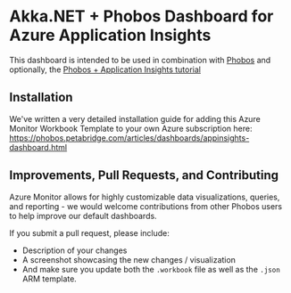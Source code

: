 # Akka.NET + Phobos Dashboard for Azure Application Insights
This dashboard is intended to be used in combination with [Phobos](https://phobos.petabridge.com/) and optionally, the [Phobos + Application Insights tutorial](https://phobos.petabridge.com/articles/tutorials/end-to-end/appinsights.html)

## Installation
We've written a very detailed installation guide for adding this Azure Monitor Workbook Template to your own Azure subscription here: https://phobos.petabridge.com/articles/dashboards/appinsights-dashboard.html

## Improvements, Pull Requests, and Contributing
Azure Monitor allows for highly customizable data visualizations, queries, and reporting - we would welcome contributions from other Phobos users to help improve our default dashboards.

If you submit a pull request, please include:

- Description of your changes
- A screenshot showcasing the new changes / visualization
- And make sure you update both the `.workbook` file as well as the `.json` ARM template.
